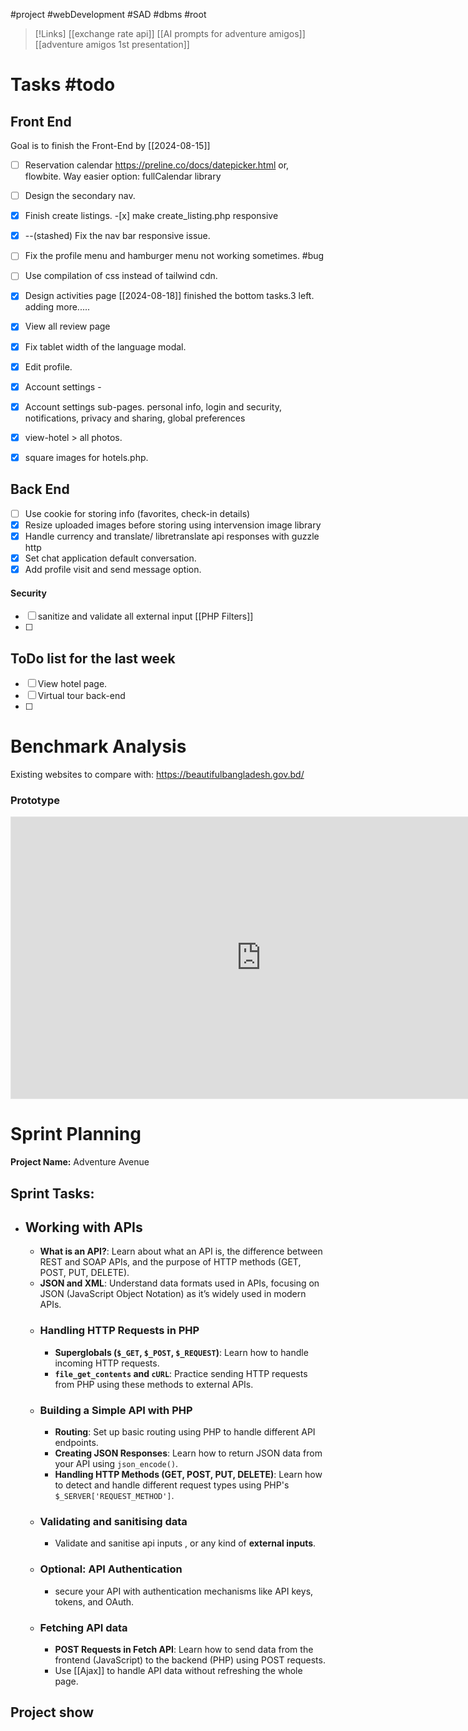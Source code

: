 #project #webDevelopment #SAD #dbms #root 

>[!Links]
>[[exchange rate api]]
>[[AI prompts for adventure amigos]]
>[[adventure amigos 1st presentation]]

# Tasks #todo 

## Front End

Goal is to finish the Front-End by [[2024-08-15]] 
- [ ] Reservation calendar
      https://preline.co/docs/datepicker.html
      or, flowbite.
      Way easier option: fullCalendar library
- [ ] Design the secondary nav.
- [x] Finish create listings.
      -[x] make create_listing.php responsive
- [x] --(stashed) Fix the nav bar responsive issue. 
- [ ] Fix the profile menu and hamburger menu not working sometimes. #bug
- [ ] Use compilation of css instead of tailwind cdn.
- [x] Design activities page
[[2024-08-18]] finished the bottom tasks.3 left. adding more.....
- [x] View all review page

- [x] Fix tablet width of the language modal.
- [x] Edit profile.
- [x] Account settings -  
- [x] Account settings sub-pages.
      personal info, login and security, notifications, privacy and sharing, global preferences
- [x] view-hotel > all photos.
- [x] square images for hotels.php.


## Back End
- [ ] Use cookie for storing info (favorites, check-in details)
- [x] Resize uploaded images before storing using intervension image library
- [x] Handle currency and translate/ libretranslate api responses with guzzle http 
- [x] Set chat application default conversation.
- [x] Add profile visit and send message option.
#### Security
- [ ] sanitize and validate all external input
      [[PHP Filters]]
- [ ] 


## ToDo list for the last week
- [ ] View hotel page.
- [ ] Virtual tour back-end
- [ ] 



# **Benchmark Analysis**

Existing websites to compare with:
https://beautifulbangladesh.gov.bd/

### **Prototype**
<iframe style="border: 1px solid rgba(0, 0, 0, 0.1);" width="800" height="450" src="https://www.figma.com/embed?embed_host=share&url=https%3A%2F%2Fwww.figma.com%2Fdesign%2FKGzx83c3lLMr3NKVizOC0v%2FAdventure-Amigos%3Ft%3DO2VvXIqrm4XPcViD-1" allowfullscreen></iframe>

# **Sprint Planning**
**Project Name:** Adventure Avenue

## **Sprint Tasks:**

- ## **Working with APIs**
	- **What is an API?**: Learn about what an API is, the difference between REST and SOAP APIs, and the purpose of HTTP methods (GET, POST, PUT, DELETE).
	- **JSON and XML**: Understand data formats used in APIs, focusing on JSON (JavaScript Object Notation) as it’s widely used in modern APIs.
	- ### **Handling HTTP Requests in PHP**
		- **Superglobals (`$_GET`, `$_POST`, `$_REQUEST`)**: Learn how to handle incoming HTTP requests.
		- **`file_get_contents` and `cURL`**: Practice sending HTTP requests from PHP using these methods to external APIs.
	- ### **Building a Simple API with PHP**
		- **Routing**: Set up basic routing using PHP to handle different API endpoints.
		- **Creating JSON Responses**: Learn how to return JSON data from your API using `json_encode()`.
		- **Handling HTTP Methods (GET, POST, PUT, DELETE)**: Learn how to detect and handle different request types using PHP's `$_SERVER['REQUEST_METHOD']`.
	- ### **Validating and sanitising data**
		- Validate and sanitise api inputs , or any kind of **external inputs**.
	- ### **Optional: API Authentication**
		- secure your API with authentication mechanisms like API keys, tokens, and OAuth.
	- ### **Fetching API data**
		- **POST Requests in Fetch API**: Learn how to send data from the frontend (JavaScript) to the backend (PHP) using POST requests.
		- Use [[Ajax]] to handle API data without refreshing the whole page.


## Project show

